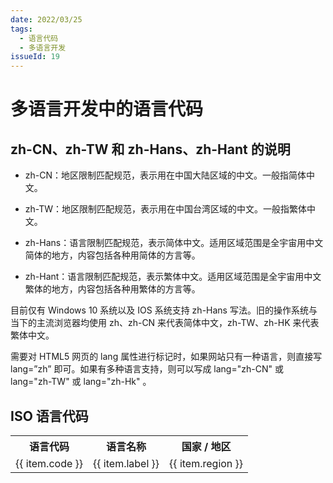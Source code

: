 ```yaml
---
date: 2022/03/25
tags:
  - 语言代码
  - 多语言开发
issueId: 19
---
```


# 多语言开发中的语言代码

## zh-CN、zh-TW 和 zh-Hans、zh-Hant 的说明

- zh-CN：地区限制匹配规范，表示用在中国大陆区域的中文。一般指简体中文。
- zh-TW：地区限制匹配规范，表示用在中国台湾区域的中文。一般指繁体中文。

- zh-Hans：语言限制匹配规范，表示简体中文。适用区域范围是全宇宙用中文简体的地方，内容包括各种用简体的方言等。
- zh-Hant：语言限制匹配规范，表示繁体中文。适用区域范围是全宇宙用中文繁体的地方，内容包括各种用繁体的方言等。

目前仅有 Windows 10 系统以及 IOS 系统支持 zh-Hans 写法。旧的操作系统与当下的主流浏览器均使用 zh、zh-CN 来代表简体中文，zh-TW、zh-HK 来代表繁体中文。

需要对 HTML5 网页的 lang 属性进行标记时，如果网站只有一种语言，则直接写 lang=”zh” 即可。如果有多种语言支持，则可以写成 lang="zh-CN" 或 lang="zh-TW" 或 lang="zh-Hk" 。

## ISO 语言代码

<table>
  <tr>
    <th>语言代码</th>
    <th>语言名称</th>
    <th>国家 / 地区</th>
  </tr>
  <tr v-for="item in require('./data/langCode.json')">
    <td>{{ item.code }}</td>
    <td>{{ item.label }}</td>
    <td>{{ item.region }}</td>
  </tr>
</table>

